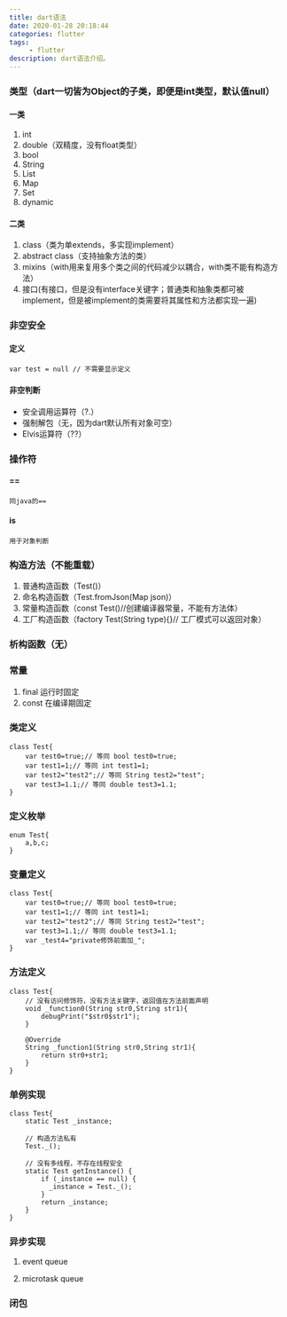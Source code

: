```yaml
---
title: dart语法
date: 2020-01-28 20:18:44
categories: flutter
tags:
     - flutter
description: dart语法介绍。
---
```


### 类型（dart一切皆为Object的子类，即便是int类型，默认值null）
#### 一类
1. int
2. double（双精度，没有float类型）
3. bool
4. String
5. List
6. Map
7. Set
8. dynamic

#### 二类
1. class（类为单extends，多实现implement）
2. abstract class（支持抽象方法的类）
3. mixins（with用来复用多个类之间的代码减少以耦合，with类不能有构造方法）
4. 接口(有接口，但是没有interface关键字；普通类和抽象类都可被implement，但是被implement的类需要将其属性和方法都实现一遍)

### 非空安全
#### 定义
```
var test = null // 不需要显示定义
```

#### 非空判断
 - 安全调用运算符（?.）
 - 强制解包（无，因为dart默认所有对象可空）
 - Elvis运算符（??）
 
### 操作符
#### ==
```
同java的==
```

#### is
```
用于对象判断
```

### 构造方法（不能重载）
1. 普通构造函数（Test()）
2. 命名构造函数（Test.fromJson(Map json)）
3. 常量构造函数（const Test()//创建编译器常量，不能有方法体）
4. 工厂构造函数（factory Test(String type){}// 工厂模式可以返回对象）

### 析构函数（无）

### 常量
1. final 运行时固定
2. const 在编译期固定

### 类定义
```
class Test{
    var test0=true;// 等同 bool test0=true;
    var test1=1;// 等同 int test1=1;
    var test2="test2";// 等同 String test2="test";
    var test3=1.1;// 等同 double test3=1.1;
}

```

### 定义枚举
```
enum Test{
    a,b,c;
}
```

### 变量定义
```
class Test{
    var test0=true;// 等同 bool test0=true;
    var test1=1;// 等同 int test1=1;
    var test2="test2";// 等同 String test2="test";
    var test3=1.1;// 等同 double test3=1.1;
    var _test4="private修饰前面加_";
}
```

### 方法定义
```
class Test{
    // 没有访问修饰符，没有方法关键字，返回值在方法前面声明
    void _function0(String str0,String str1){
        debugPrint("$str0$str1");
    }
    
    @Override
    String _function1(String str0,String str1){
        return str0+str1;
    }
}
```

### 单例实现
```
class Test{
    static Test _instance;
    
    // 构造方法私有
    Test._();

    // 没有多线程，不存在线程安全
    static Test getInstance() {
        if (_instance == null) {
          _instance = Test._();
        }
        return _instance;
    }
}
```

### 异步实现
1. event queue

2. microtask queue

### 闭包
 



